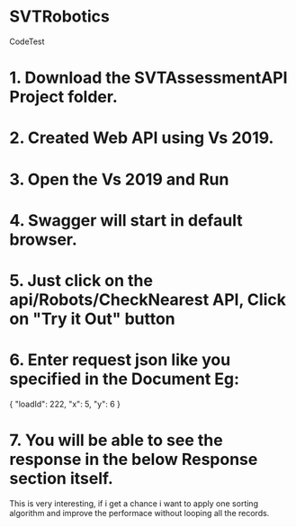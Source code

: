 # SVTRobotics
CodeTest
# 1. Download the SVTAssessmentAPI Project folder.
# 2. Created Web API using Vs 2019.
# 3. Open the Vs 2019 and Run
# 4. Swagger will start in default browser.
# 5. Just click on the api/Robots/CheckNearest API, Click on "Try it Out" button
# 6. Enter request json like you specified in the Document Eg:
{
  "loadId": 222,
  "x": 5,
  "y": 6
}
# 7. You will be able to see the response in the below Response section itself.


This is very interesting, if i get a chance i want to apply one sorting algorithm and improve the performace without looping all the records.

